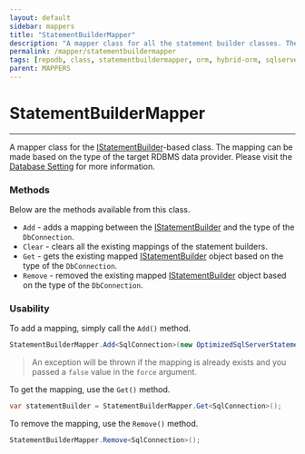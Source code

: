 ```yaml
---
layout: default
sidebar: mappers
title: "StatementBuilderMapper"
description: "A mapper class for all the statement builder classes. The mapping can be made based on the type of the target RDBMS data provider."
permalink: /mapper/statementbuildermapper
tags: [repodb, class, statementbuildermapper, orm, hybrid-orm, sqlserver, sqlite, mysql, postgresql]
parent: MAPPERS
---
```


# StatementBuilderMapper

---

A mapper class for the [IStatementBuilder](/interface/istatementbuilder)-based class. The mapping can be made based on the type of the target RDBMS data provider. Please visit the [Database Setting](/extensibility/databasesetting) for more information.

### Methods

Below are the methods available from this class.

- `Add` - adds a mapping between the [IStatementBuilder](/interface/istatementbuilder) and the type of the `DbConnection`.
- `Clear` - clears all the existing mappings of the statement builders.
- `Get` - gets the existing mapped [IStatementBuilder](/interface/istatementbuilder) object based on the type of the `DbConnection`.
- `Remove` - removed the existing mapped [IStatementBuilder](/interface/istatementbuilder) object based on the type of the `DbConnection`.

### Usability

To add a mapping, simply call the `Add()` method.

```csharp
StatementBuilderMapper.Add<SqlConnection>(new OptimizedSqlServerStatementBuilder(), true);
```

> An exception will be thrown if the mapping is already exists and you passed a `false` value in the `force` argument.

To get the mapping, use the `Get()` method.

```csharp
var statementBuilder = StatementBuilderMapper.Get<SqlConnection>();
```

To remove the mapping, use the `Remove()` method.

```csharp
StatementBuilderMapper.Remove<SqlConnection>();
```

